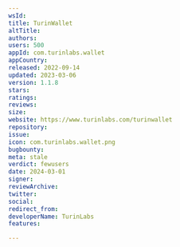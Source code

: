 ```yaml
---
wsId: 
title: TurinWallet
altTitle: 
authors: 
users: 500
appId: com.turinlabs.wallet
appCountry: 
released: 2022-09-14
updated: 2023-03-06
version: 1.1.8
stars: 
ratings: 
reviews: 
size: 
website: https://www.turinlabs.com/turinwallet
repository: 
issue: 
icon: com.turinlabs.wallet.png
bugbounty: 
meta: stale
verdict: fewusers
date: 2024-03-01
signer: 
reviewArchive: 
twitter: 
social: 
redirect_from: 
developerName: TurinLabs
features: 

---
```


